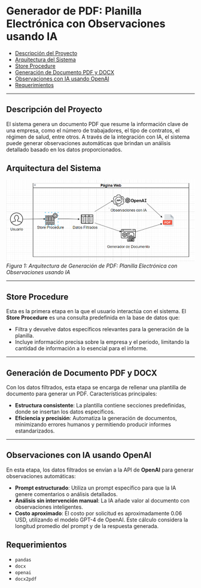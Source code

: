 # Generador de PDF: Planilla Electrónica con Observaciones usando IA

- [Descripción del Proyecto](#descripción-del-proyecto)
- [Arquitectura del Sistema](#arquitectura-del-sistema)
- [Store Procedure](#store-procedure)
- [Generación de Documento PDF y DOCX](#generación-de-documento-pdf-y-docx)
- [Observaciones con IA usando OpenAI](#observaciones-con-ia-usando-openai)
- [Requerimientos](#requerimientos)


---

## Descripción del Proyecto

El sistema genera un documento PDF que resume la información clave de una empresa, como el número de trabajadores, el tipo de contratos, el régimen de salud, entre otros. A través de la integración con IA, el sistema puede generar observaciones automáticas que brindan un análisis detallado basado en los datos proporcionados.


## Arquitectura del Sistema

![Arquitectura de Generación de PDF](architecture.png)
*Figura 1: Arquitectura de Generación de PDF: Planilla Electrónica con Observaciones usando IA*

---

## Store Procedure

Esta es la primera etapa en la que el usuario interactúa con el sistema. El **Store Procedure** es una consulta predefinida en la base de datos que:
- Filtra y devuelve datos específicos relevantes para la generación de la planilla.
- Incluye información precisa sobre la empresa y el periodo, limitando la cantidad de información a lo esencial para el informe.

---

## Generación de Documento PDF y DOCX

Con los datos filtrados, esta etapa se encarga de rellenar una plantilla de documento para generar un PDF. Características principales:
- **Estructura consistente**: La plantilla contiene secciones predefinidas, donde se insertan los datos específicos.
- **Eficiencia y precisión**: Automatiza la generación de documentos, minimizando errores humanos y permitiendo producir informes estandarizados.

---

## Observaciones con IA usando OpenAI

En esta etapa, los datos filtrados se envían a la API de **OpenAI** para generar observaciones automáticas:
- **Prompt estructurado**: Utiliza un prompt específico para que la IA genere comentarios o análisis detallados.
- **Análisis sin intervención manual**: La IA añade valor al documento con observaciones inteligentes.
- **Costo aproximado**: El costo por solicitud es aproximadamente 0.06 USD, utilizando el modelo GPT-4 de OpenAI. Este cálculo considera la longitud promedio del prompt y de la respuesta generada.


## Requerimientos

- ``pandas``
- ``docx``
- ``openai``
- ``docx2pdf``